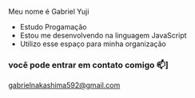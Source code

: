 Meu nome é Gabriel Yuji



- Estudo Progamação
- Estou me desenvolvendo na linguagem JavaScript
- Utilizo esse espaço para minha organização

### você pode entrar em contato comigo 📫]

gabrielnakashima592@gmail.com

